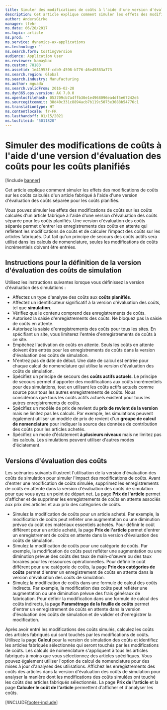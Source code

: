 ```yaml
---
title: Simuler des modifications de coûts à l'aide d'une version d'évaluation des coûts pour les coûts planifiés
description: Cet article explique comment simuler les effets des modifications de coûts sur les coûts calculés d'un article fabriqué à l'aide d'une version d'évaluation des coûts séparée pour les coûts planifiés.
author: AndersGirke
manager: tfehr
ms.date: 06/20/2017
ms.topic: article
ms.prod: ''
ms.service: dynamics-ax-applications
ms.technology: ''
ms.search.form: CostingVersion
audience: Application User
ms.reviewer: kamaybac
ms.custom: 78183
ms.assetid: 1e41953f-cdb9-4598-b776-46e49383a773
ms.search.region: Global
ms.search.industry: Manufacturing
ms.author: mguada
ms.search.validFrom: 2016-02-28
ms.dyn365.ops.version: AX 7.0.0
ms.openlocfilehash: 053709cb7a4ffb30e1e4968096ea4df5e67242e5
ms.sourcegitcommit: 38d40c331c8894acb7b119c5073e3088b54776c1
ms.translationtype: HT
ms.contentlocale: fr-FR
ms.lasthandoff: 01/15/2021
ms.locfileid: "5011820"
---
```

# <a name="simulate-cost-changes-by-using-a-costing-version-for-planned-costs"></a>Simuler des modifications de coûts à l'aide d'une version d'évaluation des coûts pour les coûts planifiés

[!include [banner](../includes/banner.md)]

Cet article explique comment simuler les effets des modifications de coûts sur les coûts calculés d'un article fabriqué à l'aide d'une version d'évaluation des coûts séparée pour les coûts planifiés.

Vous pouvez simuler les effets des modifications de coûts sur les coûts calculés d'un article fabriqué à l'aide d'une version d'évaluation des coûts séparée pour les coûts planifiés. Une version d'évaluation des coûts séparée permet d'entrer les enregistrements des coûts en attente qui reflètent les modifications de coûts et de calculer l'impact des coûts sur les articles fabriqués. Dut fait qu'un principe de secours des coûts actifs sera utilisé dans les calculs de nomenclature, seules les modifications de coûts incrémentiels doivent être entrées.

## <a name="guidelines-for-defining-the-simulation-costing-version"></a>Instructions pour la définition de la version d'évaluation des coûts de simulation
Utilisez les instructions suivantes lorsque vous définissez la version d'évaluation des simulations :

-   Affectez un type d'analyse des coûts aux **coûts planifiés**.
-   Affectez un identificateur significatif à la version d'évaluation des coûts, tel que **simulation**.
-   Vérifiez que le contenu comprend des enregistrements de coûts.
-   Autorisez la saisie d'enregistrements des coûts. Ne bloquez pas la saisie de coûts en attente.
-   Autorisez la saisie d'enregistrements des coûts pour tous les sites. En spécifiant un site, vous limiterez l'entrée d'enregistrements de coûts à ce site.
-   Empêchez l'activation de coûts en attente. Seuls les coûts en attente doivent être entrés pour les enregistrements de coûts dans la version d'évaluation des coûts de simulation.
-   N'entrez pas de date de début. Une date de calcul est entrée pour chaque calcul de nomenclature qui utilise la version d'évaluation des coûts de simulation.
-   Spécifiez un principe de secours des **coûts actifs actuels**. Le principe de secours permet d'apporter des modifications aux coûts incrémentiels pour des simulations, tout en utilisant les coûts actifs actuels comme source pour tous les autres enregistrements de coûts. Nous considérons que tous les coûts actifs actuels existent pour tous les autres enregistrements de coûts.
-   Spécifiez un modèle de prix de revient du **prix de revient de la version** mais ne limitez pas les calculs. Par exemple, les simulations peuvent également utiliser un modèle de prix de revient d'un **groupe de calcul de nomenclature** pour indiquer la source des données de contribution des coûts pour les articles achetés.
-   Spécifiez un mode d'éclatement **à plusieurs niveaux** mais ne limitez pas les calculs. Les simulations peuvent utiliser d'autres modes d'éclatement.

## <a name="costing-versions"></a>Versions d'évaluation des coûts
Les scénarios suivants illustrent l'utilisation de la version d'évaluation des coûts de simulation pour simuler l'impact des modifications de coûts. Avant d'entrer une modification de coûts simulée, supprimez les enregistrements de coûts en attente dans la version d'évaluation des coûts de simulation pour que vous ayez un point de départ net. La page **Prix de l'article** permet d'afficher et de supprimer les enregistrements de coûts en attente associés aux prix des articles et aux prix des catégories de coûts.

-   Simulez la modification de coûts pour un article acheté. Par exemple, la modification de coûts peut refléter une augmentation ou une diminution prévue du coût des matériaux essentiels achetés. Pour définir le coût différent pour un article acheté, la page **Prix de l'article** permet d'entrer un enregistrement de coûts en attente dans la version d'évaluation des coûts de simulation.
-   Simulez la modification de coûts pour une catégorie de coûts. Par exemple, la modification de coûts peut refléter une augmentation ou une diminution prévue des coûts des taux de main-d'œuvre ou des taux horaires pour les ressources opérationnelles. Pour définir le coût différent pour une catégorie de coûts, la page **Prix des catégories de coûts** permet d'entrer un enregistrement de coûts en attente dans la version d'évaluation des coûts de simulation.
-   Simulez la modification de coûts dans une formule de calcul des coûts indirects. Par exemple, la modification des coûts peut refléter une augmentation ou une diminution prévue des frais généraux de fabrication. Pour définir la modification dans une formule de calcul des coûts indirects, la page **Paramétrage de la feuille de coûts** permet d'entrer un enregistrement de coûts en attente dans la version d'évaluation des coûts de simulation et de valider et d'enregistrer la modification.

Après avoir entré les modifications des coûts simulés, calculez les coûts des articles fabriqués qui sont touchés par les modifications de coûts. Utilisez la page **Calcul** pour la version de simulation des coûts et identifiez les articles fabriqués sélectionnés qui seront touchés par les modifications de coûts. Les calculs de nomenclature s'appliquent à tous les articles fabriqués à moins que vous sélectionnez des articles spécifiques. Vous pouvez également utiliser l'option de calcul de nomenclature pour des mises à jour d'analyses des utilisations. Affichez les enregistrements des coûts des articles dans la version d'évaluation des coûts de simulation pour analyser la manière dont les modifications des coûts simulées ont touché les coûts des articles fabriqués sélectionnés. La page **Prix de l'article** et la page **Calculer le coût de l'article** permettent d'afficher et d'analyser les coûts.





[!INCLUDE[footer-include](../../includes/footer-banner.md)]